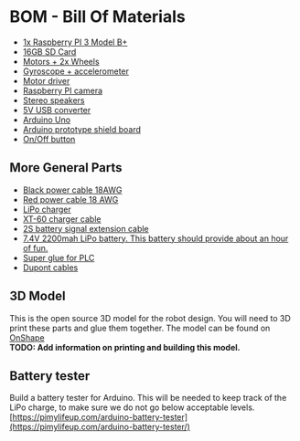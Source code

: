 # BOM - Bill Of Materials

- [1x Raspberry PI 3 Model B+](https://www.ebay.com/itm/2018-Raspberry-Pi-3-Model-B-Plus-1-4-GHz-64Bit-Quad-Core-WLAN-5GHz/173586132980?hash=item286a8a2ff4:g:HjkAAOSw0ZZbwWbU:rk:3:pf:0)
- [16GB SD Card](https://www.ebay.com/itm/32Go-64Go-128Go-Samsung-EVO-plus-Micro-SD-SDHC-SDXC-carte-memoire-CLASS-10-UHS-1/262867873846?epid=3027526254&hash=item3d34257036:m:mGOg1OniZnuotYrCTXdgQoA:rk:12:pf:0)
- [Motors + 2x Wheels](https://www.ebay.com/itm/2X-DC-6V-210RPM-Encoder-Motor-Set-DC-Gear-Motor-with-Mounting-Bracket-and-Wheel/192432619100?hash=item2ccde0be5c:m:mi3V01JbfmsSUa-vV2BkZOQ:rk:1:pf:0)
- [Gyroscope + accelerometer](https://www.ebay.com/itm/MPU-6050-6DOF-3-Axis-Gyroscope-Accelerometer-Module-for-Arduino-DIY/201415045005?hash=item2ee545af8d:g:OSwAAOSwDwtUm4WP:rk:1:pf:0)
- [Motor driver](https://www.ebay.com/itm/L298N-Driver-Board-L298-Stepper-Motor-Drive-Controller-Module-Dual-H-Bridge/163215912088?epid=24024314911&hash=item26006d2c98:g:gCsAAOSwHk9bfbGD:rk:1:pf:0)
- [Raspberry PI camera](https://www.ebay.com/itm/for-Raspberry-Pi-3-Pi-2-Camera-Module-Board-5MP-Webcam-Video-1080p-720p-Mode/263893262557?hash=item3d7143a0dd:g:gBwAAOSwO9JaKlFQ:rk:1:pf:0)
- [Stereo speakers](https://www.ebay.com/itm/Adafruit-I2S-3W-Stereo-Speaker-Bonnet-for-Raspberry-Pi-ADA3346/332322797099?epid=812335952&hash=item4d5ffb762b:g:vZgAAOSwIrZZewqD:rk:16:pf:0)
- [5V USB converter](https://www.ebay.com/itm/DIY-DC-6-35V-to-5V-3A-Double-USB-Converter-Voltage-Step-Down-Regulator-Module/271700574802?epid=23023863344&hash=item3f429dc252:g:oEcAAOSwsXFbTHXr:rk:1:pf:0)
- [Arduino Uno](https://www.ebay.com/itm/UNO-R3-REV3-ATmega328-16U2-100-Compatible-Arduino-ULTIMA-VERSION-CABLE-INCLUIDO/251988165728?hash=item3aabaa4460:g:DpEAAOSwnHZYkv8P:rk:1:pf:0)
- [Arduino prototype shield board](https://www.ebay.com/itm/New-Prototyping-Prototype-Shield-ProtoShield-Mini-Breadboard-for-Arduino-UNO/232465486889?hash=item362005d429:g:E68AAOSwgeRZojue:rk:1:pf:0)
- [On/Off button](https://www.ebay.com/itm/1Pc-Metal-ON-OFF-Switch-16-12mm-12V-Car-LED-Power-Momentary-Push-Button-Durable/113306483006?hash=item1a6197b93e:m:mp48kRIqstgV909ztWxXSMQ)

## More General Parts
- [Black power cable 18AWG](https://hobbyking.com/en_us/turnigy-18awg-siliconewire-black-10m.html)
- [Red power cable 18 AWG](https://hobbyking.com/en_us/turnigy-high-quality-18awg-silicone-wire-10m-red.html)
- [LiPo charger](https://www.ebay.com/itm/IMAX-B6-LCD-Screen-Digital-RC-Balance-Charger-for-Lipo-NiMh-Battery-Adapter-CO/302546132210?hash=item4671279cf2:m:mUG18aPzO0NSal8KrUqdI3g:rk:3:pf:0)
- [XT-60 charger cable](https://www.ebay.com/itm/15cm-XT-60-To-4-0-Banana-Plug-Balance-Charge-Cable-For-Rc-Helicopter-TS/172163733142?epid=1772837261&hash=item2815c21696:g:HJwAAOSwK6RZGw98:rk:2:pf:0)
- [2S battery signal extension cable](https://www.ebay.com/itm/2S-3S-4S-5S-6S-Balancer-JST-XH-Verlangerungskabel-Ladekabel-Lipo-Akku-20cm-24AWG/192145568088?hash=item2cbcc4b158:m:mH6-uYlVbJSk1tZYCgtmmVA:rk:1:pf:0)
- [7.4V 2200mah LiPo battery. This battery should provide about an hour of fun.](https://hobbyking.com/en_us/zippy-flightmax-2200mah-2s1p-20c.html)
- [Super glue for PLC](https://www.ebay.com/itm/2pcs-502-SUPER-GLUE-CYANOACRYLATE-ADHESIVE-PLC/223221375971?hash=item33f907e3e3:g:CWcAAOSwviBZwh3i:rk:1:pf:0)
- [Dupont cables](https://www.ebay.com/itm/40-Pcs-Dupont-M-F-M-M-F-F-Cables-Jumper-Breadboard-Wire-GPIO-Ribbon-Pi-Arduino/152953441696?hash=item239cbc4da0:m:murLJ0hFTorZsxOV1A4m49g:rk:1:pf:0)

## 3D Model
This is the open source 3D model for the robot design. You will need to 3D print these parts and glue them together. The model can be found on [OnShape](
https://cad.onshape.com/documents/123f6eefae799bc4a059b332/w/fbc0801ffc9ca431e21d0619/e/835a318b4cb1a3c7ccbc66cf)  
**TODO: Add information on printing and building this model.**


## Battery tester
Build a battery tester for Arduino. This will be needed to keep track of the LiPo charge, to make sure we do not go below acceptable levels.
[https://pimylifeup.com/arduino-battery-tester](https://pimylifeup.com/arduino-battery-tester/)

